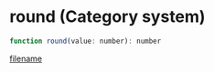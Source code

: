 # round (Category system)

```js
function round(value: number): number
```

[filename](round_m.md ':include')
